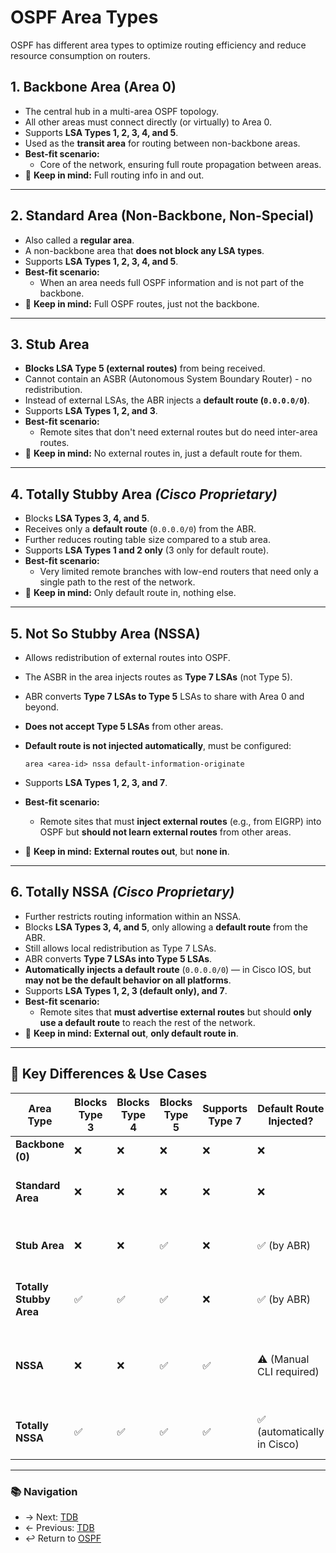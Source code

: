 # OSPF Area Types

OSPF has different area types to optimize routing efficiency and reduce resource consumption on routers.

## 1. Backbone Area (Area 0)

- The central hub in a multi-area OSPF topology.
- All other areas must connect directly (or virtually) to Area 0.
- Supports **LSA Types 1, 2, 3, 4, and 5**.
- Used as the **transit area** for routing between non-backbone areas.
- **Best-fit scenario:**
  - Core of the network, ensuring full route propagation between areas.
- 🧠 **Keep in mind:** Full routing info in and out.

---

## 2. Standard Area (Non-Backbone, Non-Special)

- Also called a **regular area**.
- A non-backbone area that **does not block any LSA types**.
- Supports **LSA Types 1, 2, 3, 4, and 5**.
- **Best-fit scenario:**
  - When an area needs full OSPF information and is not part of the backbone.
- 🧠 **Keep in mind:** Full OSPF routes, just not the backbone.

---

## 3. Stub Area

- **Blocks LSA Type 5 (external routes)** from being received.
- Cannot contain an ASBR (Autonomous System Boundary Router) - no redistribution.
- Instead of external LSAs, the ABR injects a **default route (`0.0.0.0/0`)**.
- Supports **LSA Types 1, 2, and 3**.
- **Best-fit scenario:**
  - Remote sites that don't need external routes but do need inter-area routes.
- 🧠 **Keep in mind:** No external routes in, just a default route for them.

---

## 4. Totally Stubby Area *(Cisco Proprietary)*

- Blocks **LSA Types 3, 4, and 5**.
- Receives only a **default route** (`0.0.0.0/0`) from the ABR.
- Further reduces routing table size compared to a stub area.
- Supports **LSA Types 1 and 2 only** (3 only for default route).
- **Best-fit scenario:**
  - Very limited remote branches with low-end routers that need only a single path to the rest of the network.
- 🧠 **Keep in mind:** Only default route in, nothing else.

---

## 5. Not So Stubby Area (NSSA)

- Allows redistribution of external routes into OSPF.
- The ASBR in the area injects routes as **Type 7 LSAs** (not Type 5).
- ABR converts **Type 7 LSAs to Type 5** LSAs to share with Area 0 and beyond.
- **Does not accept Type 5 LSAs** from other areas.
- **Default route is not injected automatically**, must be configured:
  
    ```
    area <area-id> nssa default-information-originate
    ```

- Supports **LSA Types 1, 2, 3, and 7**.
- **Best-fit scenario:**
  - Remote sites that must **inject external routes** (e.g., from EIGRP) into OSPF but **should not learn external routes** from other areas.
- 🧠 **Keep in mind:** **External routes out**, but **none in**.

---

## 6. Totally NSSA *(Cisco Proprietary)*

- Further restricts routing information within an NSSA.
- Blocks **LSA Types 3, 4, and 5**, only allowing a **default route** from the ABR.
- Still allows local redistribution as Type 7 LSAs.
- ABR converts **Type 7 LSAs into Type 5 LSAs**.
- **Automatically injects a default route** (`0.0.0.0/0`) — in Cisco IOS, but **may not be the default behavior on all platforms**.
- Supports **LSA Types 1, 2, 3 (default only), and 7**.
- **Best-fit scenario:**
  - Remote sites that **must advertise external routes** but should **only use a default route** to reach the rest of the network.
- 🧠 **Keep in mind:** **External out**, **only default route in**.

---


## 🔑 Key Differences & Use Cases

| **Area Type**           | **Blocks Type 3** | **Blocks Type 4** | **Blocks Type 5** | **Supports Type 7** | **Default Route Injected?** | **External Routes Injected?** | **Best Scenario**                                                    |
| ----------------------- | ----------------- | ----------------- | ----------------- | ------------------- | ---------------------------- | ----------------------------- | -------------------------------------------------------------------- |
| **Backbone (0)**        | ❌                 | ❌                 | ❌                 | ❌                   | ❌                           | ✅                             | Core transit area                                                    |
| **Standard Area**       | ❌                 | ❌                 | ❌                 | ❌                   | ❌                           | ✅                             | Full OSPF routing without restrictions                               |
| **Stub Area**           | ❌                 | ❌                 | ✅                 | ❌                   | ✅ (by ABR)                   | ❌                             | Remote sites with no external route needs                            |
| **Totally Stubby Area** | ✅                 | ✅                 | ✅                 | ❌                   | ✅ (by ABR)                   | ❌                             | Remote sites that only need a single default route                   |
| **NSSA**                | ❌                 | ❌                 | ✅                 | ✅                   | ⚠️ (Manual CLI required)      | ✅ (as Type 7)                 | Redistribution of external routes without accepting external LSAs   |
| **Totally NSSA**        | ✅                 | ✅                 | ✅                 | ✅                   | ✅ (automatically in Cisco)   | ✅ (as Type 7)                 | Minimal routing + external redistribution                            |

---

### 📚 Navigation
- → Next: [TDB](TDB)  
- ← Previous: [TDB](TDB)  
- ↩ Return to [OSPF](./README.md)
